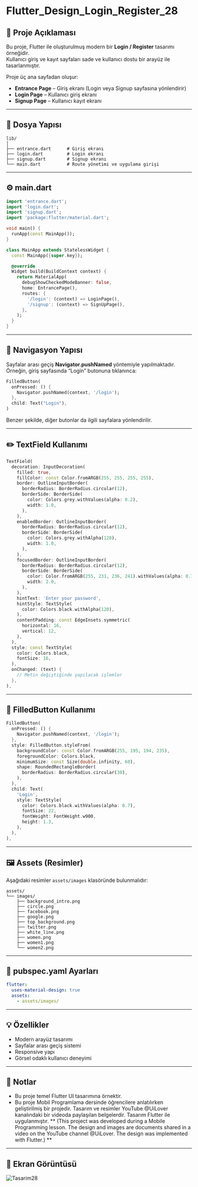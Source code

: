 # Flutter_Design_Login_Register_28


## 🎨 Proje Açıklaması

Bu proje, Flutter ile oluşturulmuş modern bir **Login / Register** tasarımı örneğidir.  
Kullanıcı giriş ve kayıt sayfaları sade ve kullanıcı dostu bir arayüz ile tasarlanmıştır.

Proje üç ana sayfadan oluşur:
- **Entrance Page** – Giriş ekranı (Login veya Signup sayfasına yönlendirir)
- **Login Page** – Kullanıcı giriş ekranı
- **Signup Page** – Kullanıcı kayıt ekranı

---

## 📂 Dosya Yapısı

```
lib/
│
├── entrance.dart      # Giriş ekranı
├── login.dart         # Login ekranı
├── signup.dart        # Signup ekranı
└── main.dart          # Route yönetimi ve uygulama girişi
```

---

## ⚙️ main.dart

```dart
import 'entrance.dart';
import 'login.dart';
import 'signup.dart';
import 'package:flutter/material.dart';

void main() {
  runApp(const MainApp());
}

class MainApp extends StatelessWidget {
  const MainApp({super.key});

  @override
  Widget build(BuildContext context) {
    return MaterialApp(
      debugShowCheckedModeBanner: false,
      home: EntrancePage(),
      routes: {
        '/login': (context) => LoginPage(),
        '/signup': (context) => SignUpPage(),
      },
    );
  }
}
```

---

## 🧭 Navigasyon Yapısı

Sayfalar arası geçiş **Navigator.pushNamed** yöntemiyle yapılmaktadır.  
Örneğin, giriş sayfasında “Login” butonuna tıklanınca:

```dart
FilledButton(
  onPressed: () {
    Navigator.pushNamed(context, '/login');
  },
  child: Text("Login"),
)
```

Benzer şekilde, diğer butonlar da ilgili sayfalara yönlendirilir.

---

## ✏️ TextField Kullanımı

```dart
TextField(
  decoration: InputDecoration(
    filled: true,
    fillColor: const Color.fromARGB(255, 255, 255, 255),
    border: OutlineInputBorder(
      borderRadius: BorderRadius.circular(12),
      borderSide: BorderSide(
        color: Colors.grey.withValues(alpha: 0.2),
        width: 1.0,
      ),
    ),
    enabledBorder: OutlineInputBorder(
      borderRadius: BorderRadius.circular(12),
      borderSide: BorderSide(
        color: Colors.grey.withAlpha(120),
        width: 1.0,
      ),
    ),
    focusedBorder: OutlineInputBorder(
      borderRadius: BorderRadius.circular(12),
      borderSide: BorderSide(
        color: Color.fromARGB(255, 231, 236, 241).withValues(alpha: 0.7),
        width: 2.0,
      ),
    ),
    hintText: 'Enter your password',
    hintStyle: TextStyle(
      color: Colors.black.withAlpha(120),
    ),
    contentPadding: const EdgeInsets.symmetric(
      horizontal: 16,
      vertical: 12,
    ),
  ),
  style: const TextStyle(
    color: Colors.black,
    fontSize: 16,
  ),
  onChanged: (text) {
    // Metin değiştiğinde yapılacak işlemler
  },
),
```

---

## 🔘 FilledButton Kullanımı

```dart
FilledButton(
  onPressed: () {
    Navigator.pushNamed(context, '/login');
  },
  style: FilledButton.styleFrom(
    backgroundColor: const Color.fromARGB(255, 195, 194, 235),
    foregroundColor: Colors.black,
    minimumSize: const Size(double.infinity, 60),
    shape: RoundedRectangleBorder(
      borderRadius: BorderRadius.circular(30),
    ),
  ),
  child: Text(
    'Login',
    style: TextStyle(
      color: Colors.black.withValues(alpha: 0.7),
      fontSize: 22,
      fontWeight: FontWeight.w900,
      height: 1.3,
    ),
  ),
),
```

---

## 🖼️ Assets (Resimler)

Aşağıdaki resimler `assets/images` klasöründe bulunmalıdır:

```
assets/
└── images/
    ├── background_intro.png
    ├── circle.png
    ├── facebook.png
    ├── google.png
    ├── top_background.png
    ├── twitter.png
    ├── white_line.png
    ├── women.png
    ├── women1.png
    └── women2.png
```

---

## 🧩 pubspec.yaml Ayarları

```yaml
flutter:
  uses-material-design: true
  assets:
    - assets/images/
```

---

## 💡 Özellikler

- Modern arayüz tasarımı  
- Sayfalar arası geçiş sistemi  
- Responsive yapı  
- Görsel odaklı kullanıcı deneyimi  

---

## 🧠 Notlar

- Bu proje temel Flutter UI tasarımına örnektir.  
- Bu proje Mobil Programlama dersinde öğrencilere anlatılırken geliştirilmiş bir projedir. Tasarım ve resimler YouTube @UiLover kanalındaki bir videoda paylaşılan belgelerdir. Tasarım Flutter ile uygulanmıştır. ** (This project was developed during a Mobile Programming lesson. The design and images are documents shared in a video on the YouTube channel @UiLover. The design was implemented with Flutter.) **

---

## 📸 Ekran Görüntüsü

![Tasarim28](ReadMeImages/tasarım28.png)
